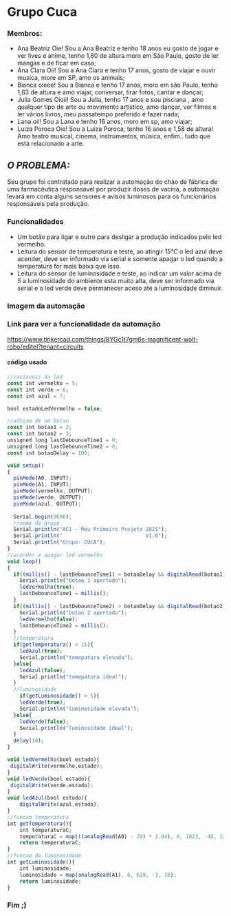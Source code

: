 # Grupo Cuca 
### Membros:   
- Ana Beatriz
Oie! Sou a Ana Beatriz e tenho 18 anos eu gosto de jogar e ver lives e anime, tenho 1,80 de altura moro em São Paulo, gosto de ler mangas e de ficar em casa;
- Ana Clara
Oii! Sou a Ana Clara e tenho 17 anos, gosto de viajar e ouvir musica, more em SP, amo os animais;
- Bianca
oieee! Sou a Bianca e tenho 17 anos, moro em são Paulo, tenho 1,63 de altura e amo viajar, conversar, tirar fotos, cantar e dançar;
- Julia Gomes 
Oioii! Sou a Julia, tenho 17 anos e sou pisciana , amo qualquer tipo de arte ou movimento artístico, amo dançar, ver filmes e ler vários livros, meu passatempo preferido é fazer nada;
- Lana
oii! Sou a Lana e tenho 16 anos, moro em sp, amo viajar;
- Luiza Poroca
Oie! Sou a Luiza Poroca, tenho 16 anos e 1,58 de altura! Amo teatro musical, cinema, instrumentos, música, enfim.. tudo que está relacionado a arte.

## *O PROBLEMA:* 

Seu grupo foi contratado para realizar a automação do chão de fábrica de uma farmacêutica responsável por produzir doses de vacina, a automação levará em conta alguns sensores e avisos luminosos para os funcionários responsáveis pela produção.

### Funcionalidades 
- Um botão para ligar e outro para desligar a produção indicados pelo led vermelho.
- Leitura do sensor de temperatura e teste, ao atingir *15℃* o led azul deve acender, deve ser informado via serial e somente apagar o led quando a temperatura for mais baixa que isso.
- Leitura do sensor de luminosidade e teste, ao indicar um valor acima de *5* a luminosidade do ambiente esta muito alta, deve ser informado via serial e o led verde deve permanecer aceso até a luminosidade diminuir.

### Imagem  da automação

### Link para ver a  funcionalidade da automação
https://www.tinkercad.com/things/8YGc1t7gm6s-magnificent-wolt-robo/editel?tenant=circuits

####  código  usado
```javascript
//variaveis da led
const int vermelho = 5;
const int verde = 6;
const int azul = 7;

bool estadoLedVermelho = false;

//adiçao de um botao 
const int botao1 = 2;
const int botao2 = 3;
unsigned long lastDebounceTime1 = 0;
unsigned long lastDebounceTime2 = 0;
const int botaoDelay = 100;

void setup()
{
  pinMode(A0, INPUT);
  pinMode(A1, INPUT);
  pinMode(vermelho, OUTPUT);
  pinMode(verde, OUTPUT);
  pinMode(azul, OUTPUT);
  
  Serial.begin(9600);
  //nome do grupo
  Serial.println("AC1 - Meu Primeiro Projeto 2021");
  Serial.println("                           V1.0");
  Serial.println("Grupo: CUCA");
}
//acender e apagar led vermelho
void loop()
{
  if((millis() - lastDebounceTime1) > botaoDelay && digitalRead(botao1)){
  	Serial.println("botao 1 apertado");
    ledVermelho(true);
  	lastDebounceTime1 = millis();
  }
  if((millis() - lastDebounceTime2) > botaoDelay && digitalRead(botao2)){
  	Serial.println("botao 2 apertado");
    ledVermelho(false);
  	lastDebounceTime2 = millis();
  }
  //temperatura
  if(getTemperatura() > 15){
    ledAzul(true);
    Serial.println("temepatura elevada");
  }else{
  	ledAzul(false);
    Serial.println("temepatura ideal");
  }
  //luminosidade
  	if(getLuminosidade() > 5){
    ledVerde(true);
    Serial.println("luminosidade elevada");
  }else{
  	ledVerde(false);
    Serial.println("luminosidade ideal");
  }
  delay(10);
}

void ledVermelho(bool estado){
 digitalWrite(vermelho,estado);
}
void ledVerde(bool estado){
 digitalWrite(verde,estado);  
}
void ledAzul(bool estado){
	digitalWrite(azul,estado);
}
//funcao temperatura
int getTemperatura(){
  	int temperaturaC;
	temperaturaC = map(((analogRead(A0) - 20) * 3.04), 0, 1023, -40, 125);
  	return temperaturaC;
} 
//funcao da luminosidade
int getLuminosidade(){
  	int luminosidade;
	luminosidade = map(analogRead(A1), 6, 619, -3, 10);
  	return luminosidade;
}
```
### Fim ;)
